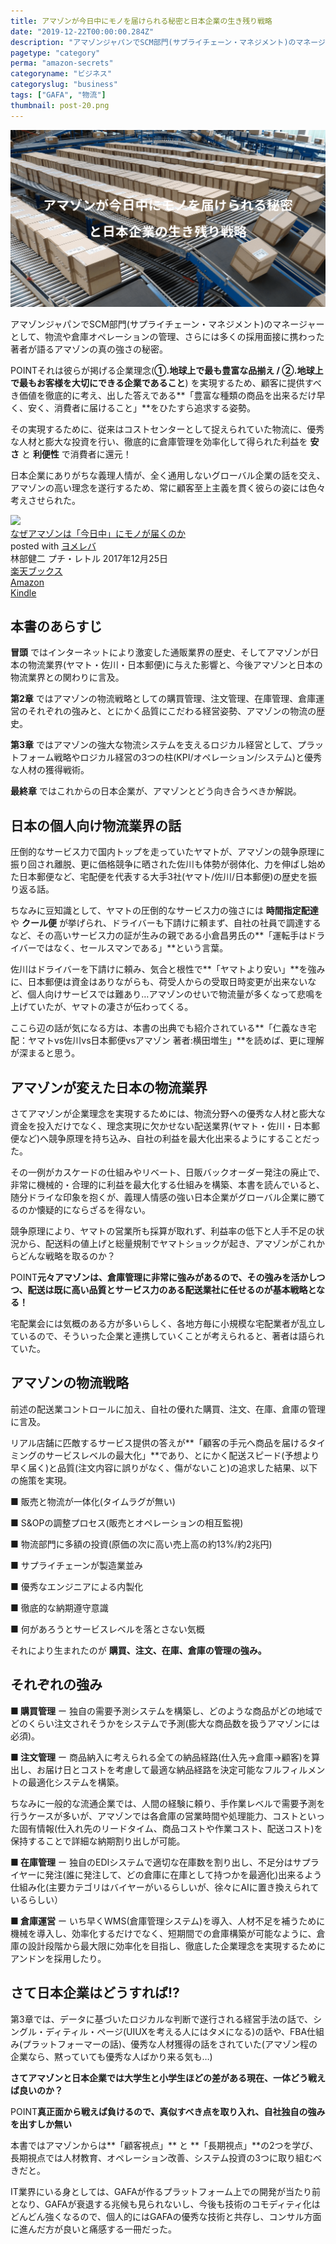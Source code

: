 ```yaml
---
title: アマゾンが今日中にモノを届けられる秘密と日本企業の生き残り戦略
date: "2019-12-22T00:00:00.284Z"
description: "アマゾンジャパンでSCM部門(サプライチェーン・マネジメント)のマネージャーとして、物流や倉庫オペレーションの管理、さらには多くの採用面接に携わった著者が語るアマゾンの真の強さの秘密。"
pagetype: "category"
perma: "amazon-secrets"
categoryname: "ビジネス"
categoryslug: "business"
tags: ["GAFA", "物流"]
thumbnail: post-20.png
---
```


![](./post-20.png)

アマゾンジャパンでSCM部門(サプライチェーン・マネジメント)のマネージャーとして、物流や倉庫オペレーションの管理、さらには多くの採用面接に携わった著者が語るアマゾンの真の強さの秘密。

<span class="mark">POINT</span>それは彼らが掲げる企業理念(**①.地球上で最も豊富な品揃え / ②.地球上で最もお客様を大切にできる企業であること**) を実現するため、顧客に提供すべき価値を徹底的に考え、出した答えである**「豊富な種類の商品を出来るだけ早く、安く、消費者に届けること」**をひたすら追求する姿勢。

その実現するために、従来はコストセンターとして捉えられていた物流に、優秀な人材と膨大な投資を行い、徹底的に倉庫管理を効率化して得られた利益を **安さ** と **利便性** で消費者に還元！

日本企業にありがちな義理人情が、全く通用しないグローバル企業の話を交え、アマゾンの高い理念を遂行するため、常に顧客至上主義を貫く彼らの姿には色々考えさせられた。

<div class="cstmreba"><div class="booklink-box"><div class="booklink-image"><a href="https://hb.afl.rakuten.co.jp/hgc/146fe51c.1fd043a3.146fe51d.605dc196/yomereba_main_201912242142347735?pc=http%3A%2F%2Fbooks.rakuten.co.jp%2Frb%2F15239065%2F%3Fscid%3Daf_ich_link_urltxt%26m%3Dhttp%3A%2F%2Fm.rakuten.co.jp%2Fev%2Fbook%2F" target="_blank" rel="noopener noreferrer"><img src="https://thumbnail.image.rakuten.co.jp/@0_mall/book/cabinet/8663/9784907278663.jpg?_ex=160x160" style="border: none;" /></a></div><div class="booklink-info"><div class="booklink-name"><a href="https://hb.afl.rakuten.co.jp/hgc/146fe51c.1fd043a3.146fe51d.605dc196/yomereba_main_201912242142347735?pc=http%3A%2F%2Fbooks.rakuten.co.jp%2Frb%2F15239065%2F%3Fscid%3Daf_ich_link_urltxt%26m%3Dhttp%3A%2F%2Fm.rakuten.co.jp%2Fev%2Fbook%2F" target="_blank" rel="noopener noreferrer">なぜアマゾンは「今日中」にモノが届くのか</a><div class="booklink-powered-date">posted with <a href="https://yomereba.com" rel="nofollow noopener noreferrer" target="_blank">ヨメレバ</a></div></div><div class="booklink-detail">林部健二 プチ・レトル 2017年12月25日    </div><div class="booklink-link2"><div class="shoplinkrakuten"><a href="https://hb.afl.rakuten.co.jp/hgc/146fe51c.1fd043a3.146fe51d.605dc196/yomereba_main_201912242142347735?pc=http%3A%2F%2Fbooks.rakuten.co.jp%2Frb%2F15239065%2F%3Fscid%3Daf_ich_link_urltxt%26m%3Dhttp%3A%2F%2Fm.rakuten.co.jp%2Fev%2Fbook%2F" target="_blank" rel="noopener noreferrer">楽天ブックス</a></div><div class="shoplinkamazon"><a href="https://www.amazon.co.jp/exec/obidos/asin/4907278667/kanon123-22/" target="_blank" rel="noopener noreferrer">Amazon</a></div><div class="shoplinkkindle"><a href="https://www.amazon.co.jp/gp/search?keywords=%E3%81%AA%E3%81%9C%E3%82%A2%E3%83%9E%E3%82%BE%E3%83%B3%E3%81%AF%E3%80%8C%E4%BB%8A%E6%97%A5%E4%B8%AD%E3%80%8D%E3%81%AB%E3%83%A2%E3%83%8E%E3%81%8C%E5%B1%8A%E3%81%8F%E3%81%AE%E3%81%8B&__mk_ja_JP=%83J%83%5E%83J%83i&url=node%3D2275256051&tag=kanon123-22" target="_blank" rel="noopener noreferrer">Kindle</a></div>                              	  	  	  	  	</div></div><div class="booklink-footer"></div></div></div>

## 本書のあらすじ

**冒頭** ではインターネットにより激変した通販業界の歴史、そしてアマゾンが日本の物流業界(ヤマト・佐川・日本郵便)に与えた影響と、今後アマゾンと日本の物流業界との関わりに言及。

**第2章** ではアマゾンの物流戦略としての購買管理、注文管理、在庫管理、倉庫運営のそれぞれの強みと、とにかく品質にこだわる経営姿勢、アマゾンの物流の歴史。

**第3章** ではアマゾンの強大な物流システムを支えるロジカル経営として、プラットフォーム戦略やロジカル経営の3つの柱(KPI/オペレーション/システム)と優秀な人材の獲得戦術。

**最終章** ではこれからの日本企業が、アマゾンとどう向き合うべきか解説。

## 日本の個人向け物流業界の話

圧倒的なサービス力で国内トップを走っていたヤマトが、アマゾンの競争原理に振り回され離脱、更に価格競争に晒された佐川も体勢が弱体化、力を伸ばし始めた日本郵便など、宅配便を代表する大手3社(ヤマト/佐川/日本郵便)の歴史を振り返る話。

ちなみに豆知識として、ヤマトの圧倒的なサービス力の強さには **時間指定配達** や **クール便** が挙げられ、ドライバーも下請けに頼まず、自社の社員で調達するなど、その高いサービス力の証が生みの親である小倉昌男氏の**「運転手はドライバーではなく、セールスマンである」**という言葉。

佐川はドライバーを下請けに頼み、気合と根性で**「ヤマトより安い」**を強みに、日本郵便は資金はありながらも、荷受人からの受取日時変更が出来ないなど、個人向けサービスでは難あり…アマゾンのせいで物流量が多くなって悲鳴を上げていたが、ヤマトの凄さが伝わってくる。

ここら辺の話が気になる方は、本書の出典でも紹介されている**「仁義なき宅配：ヤマトvs佐川vs日本郵便vsアマゾン 著者:横田増生」**を読めば、更に理解が深まると思う。

## アマゾンが変えた日本の物流業界

さてアマゾンが企業理念を実現するためには、物流分野への優秀な人材と膨大な資金を投入だけでなく、理念実現に欠かせない配送業界(ヤマト・佐川・日本郵便など)へ競争原理を持ち込み、自社の利益を最大化出来るようにすることだった。

その一例がカスケードの仕組みやリベート、日販バックオーダー発注の廃止で、非常に機械的・合理的に利益を最大化する仕組みを構築、本書を読んでいると、随分ドライな印象を抱くが、義理人情感の強い日本企業がグローバル企業に勝てるのか懐疑的にならざるを得ない。

競争原理により、ヤマトの営業所も採算が取れず、利益率の低下と人手不足の状況から、配送料の値上げと総量規制でヤマトショックが起き、アマゾンがこれからどんな戦略を取るのか？

<span class="mark">POINT</span>**元々アマゾンは、倉庫管理に非常に強みがあるので、その強みを活かしつつ、配送は既に高い品質とサービス力のある配送業社に任せるのが基本戦略となる！**

宅配業会には気概のある方が多いらしく、各地方毎に小規模な宅配業者が乱立しているので、そういった企業と連携していくことが考えられると、著者は語られていた。

## アマゾンの物流戦略

前述の配送業コントロールに加え、自社の優れた購買、注文、在庫、倉庫の管理に言及。

リアル店舗に匹敵するサービス提供の答えが**「顧客の手元へ商品を届けるタイミングのサービスレベルの最大化」**であり、とにかく配送スピード(予想より早く届く)と品質(注文内容に誤りがなく、傷がないこと)の追求した結果、以下の施策を実現。

<div class="blackboard-box">
<p>■ 販売と物流が一体化(タイムラグが無い)</p>
<p>■ S&OPの調整プロセス(販売とオペレーションの相互監視)</p>
<p>■ 物流部門に多額の投資(原価の次に高い売上高の約13%/約2兆円)</p>
<p>■ サプライチェーンが製造業並み</p>
<p>■ 優秀なエンジニアによる内製化</p>
<p>■ 徹底的な納期遵守意識</p>
<p>■ 何があろうとサービスレベルを落とさない気概</p>
<div class="chalk1"></div>
<div class="chalk2"></div>
</div>

それにより生まれたのが **購買、注文、在庫、倉庫の管理の強み。**

## それぞれの強み

**■ 購買管理** ー 独自の需要予測システムを構築し、どのような商品がどの地域でどのくらい注文されそうかをシステムで予測(膨大な商品数を扱うアマゾンには必須)。

**■ 注文管理** ー 商品納入に考えられる全ての納品経路(仕入先→倉庫→顧客)を算出し、お届け日とコストを考慮して最適な納品経路を決定可能なフルフィルメントの最適化システムを構築。

ちなみに一般的な流通企業では、人間の経験に頼り、手作業レベルで需要予測を行うケースが多いが、アマゾンでは各倉庫の営業時間や処理能力、コストといった固有情報(仕入れ先のリードタイム、商品コストや作業コスト、配送コスト)を保持することで詳細な納期割り出しが可能。

**■ 在庫管理** ー 独自のEDIシステムで適切な在庫数を割り出し、不足分はサプライヤーに発注(誰に発注して、どの倉庫に在庫として持つかを最適化)出来るよう仕組み化(主要カテゴリはバイヤーがいるらしいが、徐々にAIに置き換えられているらしい）

**■ 倉庫運営** ー いち早くWMS(倉庫管理システム)を導入、人材不足を補うために機械を導入し、効率化するだけでなく、短期間での倉庫構築が可能なように、倉庫の設計段階から最大限に効率化を目指し、徹底した企業理念を実現するためにアンドンを採用したり。

## さて日本企業はどうすれば!?

第3章では、データに基づいたロジカルな判断で遂行される経営手法の話で、シングル・ディティル・ページ(UIUXを考える人にはタメになる)の話や、FBA仕組み(プラットフォーマーの話)、優秀な人材獲得の話をされていた(アマゾン程の企業なら、黙っていても優秀な人ばかり来る気も…)

**さてアマゾンと日本企業では大学生と小学生ほどの差がある現在、一体どう戦えば良いのか？**

<span class="mark">POINT</span>**真正面から戦えば負けるので、真似すべき点を取り入れ、自社独自の強みを出すしか無い**

本書ではアマゾンからは**「顧客視点」** と **「長期視点」**の2つを学び、長期視点では人材教育、オペレーション改善、システム投資の3つに取り組むべきだと。

IT業界にいる身としては、GAFAが作るプラットフォーム上での開発が当たり前となり、GAFAが衰退する兆候も見られないし、今後も技術のコモディティ化はどんどん強くなるので、個人的にはGAFAの優秀な技術と共存し、コンサル方面に進んだ方が良いと痛感する一冊だった。